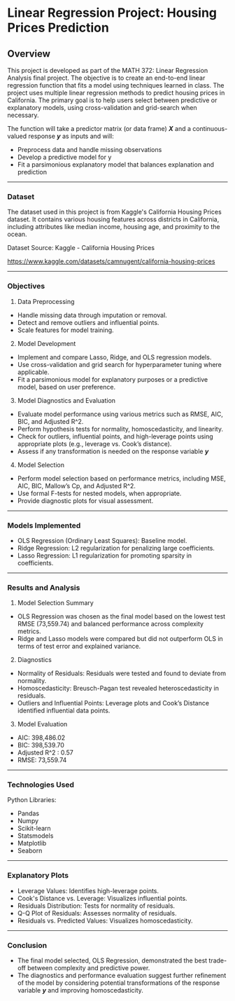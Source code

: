 # Linear Regression Project: Housing Prices Prediction


## Overview
This project is developed as part of the MATH 372: Linear Regression Analysis final project. The objective is to create an end-to-end linear regression function that fits a model using techniques learned in class. The project uses multiple linear regression methods to predict housing prices in California. The primary goal is to help users select between predictive or explanatory models, using cross-validation and grid-search when necessary.

The function will take a predictor matrix (or data frame) **_X_** and a continuous-valued response **_y_** as inputs and will:
- Preprocess data and handle missing observations
- Develop a predictive model for y
- Fit a parsimonious explanatory model that balances explanation and prediction
___________________

### Dataset
The dataset used in this project is from Kaggle's California Housing Prices dataset. It contains various housing features across districts in California, including attributes like median income, housing age, and proximity to the ocean.


Dataset Source: Kaggle - California Housing Prices

https://www.kaggle.com/datasets/camnugent/california-housing-prices

___________________

### Objectives
1. Data Preprocessing
- Handle missing data through imputation or removal.
- Detect and remove outliers and influential points.
- Scale features for model training.

2. Model Development
- Implement and compare Lasso, Ridge, and OLS regression models.
- Use cross-validation and grid search for hyperparameter tuning where applicable.
- Fit a parsimonious model for explanatory purposes or a predictive model, based on user preference.

3. Model Diagnostics and Evaluation
- Evaluate model performance using various metrics such as RMSE, AIC, BIC, and Adjusted R^2.
- Perform hypothesis tests for normality, homoscedasticity, and linearity.
- Check for outliers, influential points, and high-leverage points using appropriate plots (e.g., leverage vs. Cook’s distance).
- Assess if any transformation is needed on the response variable **_y_**

4. Model Selection
- Perform model selection based on performance metrics, including MSE, AIC, BIC, Mallow’s Cp, and Adjusted R^2.
- Use formal F-tests for nested models, when appropriate.
- Provide diagnostic plots for visual assessment.

___________________
### Models Implemented
- OLS Regression (Ordinary Least Squares): Baseline model.
- Ridge Regression: L2 regularization for penalizing large coefficients.
- Lasso Regression: L1 regularization for promoting sparsity in coefficients.
___________________
### Results and Analysis
1. Model Selection Summary
- OLS Regression was chosen as the final model based on the lowest test RMSE (73,559.74) and balanced performance across complexity metrics.
- Ridge and Lasso models were compared but did not outperform OLS in terms of test error and explained variance.

2. Diagnostics
- Normality of Residuals: Residuals were tested and found to deviate from normality.
- Homoscedasticity: Breusch-Pagan test revealed heteroscedasticity in residuals.
- Outliers and Influential Points: Leverage plots and Cook’s Distance identified influential data points.

3. Model Evaluation
- AIC: 398,486.02
- BIC: 398,539.70
- Adjusted R^2 : 0.57
- RMSE: 73,559.74
___________________

### Technologies Used
Python Libraries:
- Pandas
- Numpy
- Scikit-learn
- Statsmodels
- Matplotlib
- Seaborn


__________________

### Explanatory Plots
- Leverage Values: Identifies high-leverage points.
- Cook's Distance vs. Leverage: Visualizes influential points.
- Residuals Distribution: Tests for normality of residuals.
- Q-Q Plot of Residuals: Assesses normality of residuals.
- Residuals vs. Predicted Values: Visualizes homoscedasticity.


__________________
### Conclusion
- The final model selected, OLS Regression, demonstrated the best trade-off between complexity and predictive power.
- The diagnostics and performance evaluation suggest further refinement of the model by considering potential transformations of the response variable **_y_** and improving homoscedasticity.

